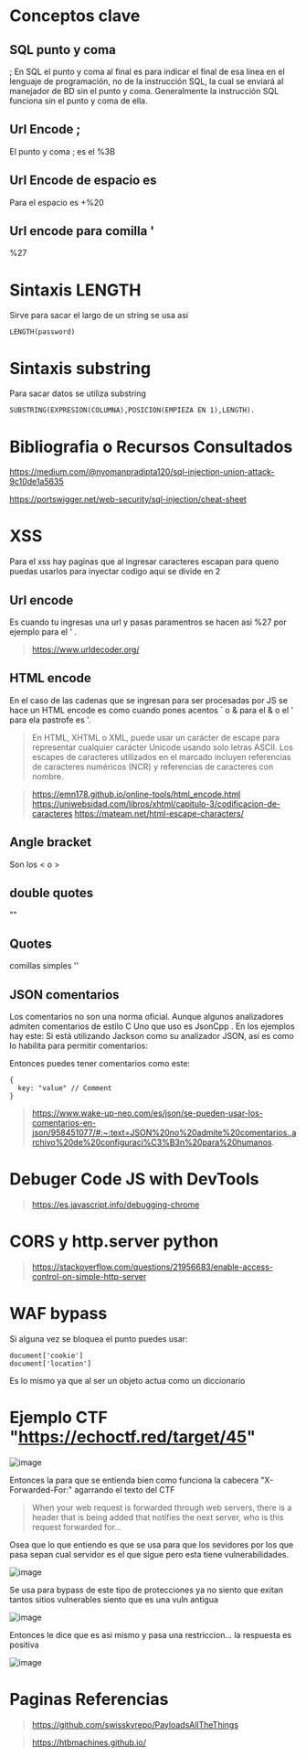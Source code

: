 # Conceptos clave 

## SQL punto y coma

; En SQL el punto y coma al final es para indicar el final de esa línea en el lenguaje de programación, no de la instrucción SQL, la cual se enviará al manejador de BD sin el punto y coma. Generalmente la instrucción SQL funciona sin el punto y coma de ella.

## Url Encode ;

El punto y coma ; es el %3B

## Url Encode de espacio es 

Para el espacio es +%20

## Url encode para comilla '

%27


# Sintaxis LENGTH

Sirve para sacar el largo de un string se usa asi

```
LENGTH(password)

```

# Sintaxis substring

Para sacar datos se utiliza substring

```
SUBSTRING(EXPRESION(COLUMNA),POSICION(EMPIEZA EN 1),LENGTH).
```



# Bibliografia o Recursos Consultados
https://medium.com/@nyomanpradipta120/sql-injection-union-attack-9c10de1a5635

https://portswigger.net/web-security/sql-injection/cheat-sheet


# XSS

Para el xss hay paginas que al ingresar caracteres escapan para queno puedas usarlos para inyectar codigo aqui se divide en 2

## Url encode

Es cuando tu ingresas una url y pasas paramentros se hacen asi %27 por ejemplo para el ' .

> https://www.urldecoder.org/

## HTML encode

En el caso de las cadenas que se ingresan para ser procesadas por JS se hace un HTML encode es como cuando pones acentos &acute; o &amp; para el & o  el ' para ela pastrofe es &apos;.


> En HTML, XHTML o XML, puede usar un carácter de escape para representar cualquier carácter Unicode usando solo letras ASCII. Los escapes de caracteres utilizados en el marcado incluyen referencias de caracteres numéricos (NCR) y referencias de caracteres con nombre. 

> https://emn178.github.io/online-tools/html_encode.html
> https://uniwebsidad.com/libros/xhtml/capitulo-3/codificacion-de-caracteres
> https://mateam.net/html-escape-characters/

## Angle bracket

 Son los < o > 
 
##  double quotes

""

## Quotes

comillas simples ''

## JSON comentarios

Los comentarios no son una norma oficial. Aunque algunos analizadores admiten comentarios de estilo C Uno que uso es JsonCpp . En los ejemplos hay este:
Si está utilizando Jackson como su analizador JSON, así es como lo habilita para permitir comentarios:

Entonces puedes tener comentarios como este:

```
{
  key: "value" // Comment
}

```
>https://www.wake-up-neo.com/es/json/se-pueden-usar-los-comentarios-en-json/958451077/#:~:text=JSON%20no%20admite%20comentarios.,archivo%20de%20configuraci%C3%B3n%20para%20humanos.

# Debuger Code JS with DevTools

> https://es.javascript.info/debugging-chrome

# CORS y http.server python

> https://stackoverflow.com/questions/21956683/enable-access-control-on-simple-http-server

# WAF bypass 

Si alguna vez se bloquea el punto puedes usar:

```
document['cookie']
document['location']
```
Es lo mismo ya que al ser un objeto actua como un diccionario

# Ejemplo CTF "https://echoctf.red/target/45"

![image](https://user-images.githubusercontent.com/63270579/211060792-1a80e8e9-8046-4287-bf1f-eef92d8d2652.png)

Entonces la para que se entienda bien como funciona la cabecera "X-Forwarded-For:" agarrando el texto del CTF 

> When your web request is forwarded through web servers, there is a header that is being added that notifies the next server, who is this request forwarded for...

Osea que lo que entiendo es que se usa para que los sevidores por los que pasa sepan cual servidor es el que sigue pero esta tiene vulnerabilidades.

![image](https://user-images.githubusercontent.com/63270579/211061409-5216dfad-98b1-47d6-bde0-9f19fa0b3da3.png)

Se usa para bypass de este tipo de protecciones ya no siento que exitan tantos sitios vulnerables siento que es una vuln antigua

![image](https://user-images.githubusercontent.com/63270579/211061773-769dac7f-1cd0-4a6e-9f9d-9e4e322c2651.png)


Entonces le dice que es asi mismo y pasa una restriccion... la respuesta es positiva


![image](https://user-images.githubusercontent.com/63270579/211061562-f8d9e02d-0204-4e63-8472-0bcfcab56975.png)



# Paginas Referencias

> https://github.com/swisskyrepo/PayloadsAllTheThings

> https://htbmachines.github.io/
